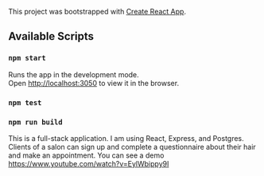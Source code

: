 This project was bootstrapped with [Create React App](https://github.com/facebook/create-react-app).

## Available Scripts

### `npm start`

Runs the app in the development mode.<br />
Open [http://localhost:3050](http://localhost:3050) to view it in the browser.

### `npm test`

### `npm run build`

This is a full-stack application. I am using React, Express, and Postgres. Clients of a salon can sign up and complete a questionnaire about their hair and make an appointment. You can see a demo
https://www.youtube.com/watch?v=EylWbippy9I
